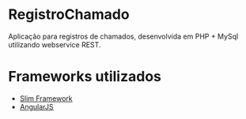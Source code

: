 # RegistroChamado
Aplicação para registros de chamados, desenvolvida em PHP + MySql utilizando webservice REST.
# Frameworks utilizados
* [Slim Framework](https://www.slimframework.com/)
* [AngularJS](https://angularjs.org/)
